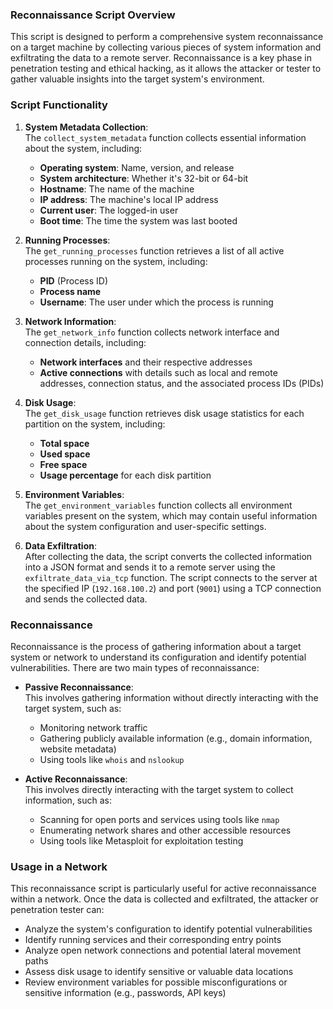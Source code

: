 ### Reconnaissance Script Overview

This script is designed to perform a comprehensive system reconnaissance on a target machine by collecting various pieces of system information and exfiltrating the data to a remote server. Reconnaissance is a key phase in penetration testing and ethical hacking, as it allows the attacker or tester to gather valuable insights into the target system's environment.

### Script Functionality

1. **System Metadata Collection**:  
   The `collect_system_metadata` function collects essential information about the system, including:
   - **Operating system**: Name, version, and release
   - **System architecture**: Whether it's 32-bit or 64-bit
   - **Hostname**: The name of the machine
   - **IP address**: The machine's local IP address
   - **Current user**: The logged-in user
   - **Boot time**: The time the system was last booted

2. **Running Processes**:  
   The `get_running_processes` function retrieves a list of all active processes running on the system, including:
   - **PID** (Process ID)
   - **Process name**
   - **Username**: The user under which the process is running

3. **Network Information**:  
   The `get_network_info` function collects network interface and connection details, including:
   - **Network interfaces** and their respective addresses
   - **Active connections** with details such as local and remote addresses, connection status, and the associated process IDs (PIDs)

4. **Disk Usage**:  
   The `get_disk_usage` function retrieves disk usage statistics for each partition on the system, including:
   - **Total space**
   - **Used space**
   - **Free space**
   - **Usage percentage** for each disk partition

5. **Environment Variables**:  
   The `get_environment_variables` function collects all environment variables present on the system, which may contain useful information about the system configuration and user-specific settings.

6. **Data Exfiltration**:  
   After collecting the data, the script converts the collected information into a JSON format and sends it to a remote server using the `exfiltrate_data_via_tcp` function. The script connects to the server at the specified IP (`192.168.100.2`) and port (`9001`) using a TCP connection and sends the collected data.

### Reconnaissance

Reconnaissance is the process of gathering information about a target system or network to understand its configuration and identify potential vulnerabilities. There are two main types of reconnaissance:

- **Passive Reconnaissance**:  
   This involves gathering information without directly interacting with the target system, such as:
   - Monitoring network traffic
   - Gathering publicly available information (e.g., domain information, website metadata)
   - Using tools like `whois` and `nslookup`

- **Active Reconnaissance**:  
   This involves directly interacting with the target system to collect information, such as:
   - Scanning for open ports and services using tools like `nmap`
   - Enumerating network shares and other accessible resources
   - Using tools like Metasploit for exploitation testing

### Usage in a Network

This reconnaissance script is particularly useful for active reconnaissance within a network. Once the data is collected and exfiltrated, the attacker or penetration tester can:
- Analyze the system's configuration to identify potential vulnerabilities
- Identify running services and their corresponding entry points
- Analyze open network connections and potential lateral movement paths
- Assess disk usage to identify sensitive or valuable data locations
- Review environment variables for possible misconfigurations or sensitive information (e.g., passwords, API keys)